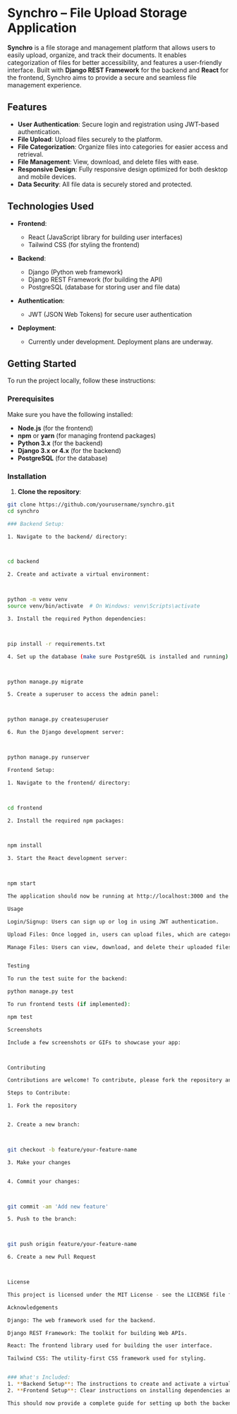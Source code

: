 # Synchro – File Upload Storage Application

**Synchro** is a file storage and management platform that allows users to easily upload, organize, and track their documents. It enables categorization of files for better accessibility, and features a user-friendly interface. Built with **Django REST Framework** for the backend and **React** for the frontend, Synchro aims to provide a secure and seamless file management experience.

## Features

- **User Authentication**: Secure login and registration using JWT-based authentication.
- **File Upload**: Upload files securely to the platform.
- **File Categorization**: Organize files into categories for easier access and retrieval.
- **File Management**: View, download, and delete files with ease.
- **Responsive Design**: Fully responsive design optimized for both desktop and mobile devices.
- **Data Security**: All file data is securely stored and protected.

## Technologies Used

- **Frontend**:
  - React (JavaScript library for building user interfaces)
  - Tailwind CSS (for styling the frontend)

- **Backend**:
  - Django (Python web framework)
  - Django REST Framework (for building the API)
  - PostgreSQL (database for storing user and file data)

- **Authentication**:
  - JWT (JSON Web Tokens) for secure user authentication

- **Deployment**:
  - Currently under development. Deployment plans are underway.

## Getting Started

To run the project locally, follow these instructions:

### Prerequisites

Make sure you have the following installed:

- **Node.js** (for the frontend)
- **npm** or **yarn** (for managing frontend packages)
- **Python 3.x** (for the backend)
- **Django 3.x or 4.x** (for the backend)
- **PostgreSQL** (for the database)

### Installation

1. **Clone the repository**:

```bash
git clone https://github.com/yourusername/synchro.git
cd synchro

### Backend Setup:

1. Navigate to the backend/ directory:



cd backend

2. Create and activate a virtual environment:



python -m venv venv
source venv/bin/activate  # On Windows: venv\Scripts\activate

3. Install the required Python dependencies:



pip install -r requirements.txt

4. Set up the database (make sure PostgreSQL is installed and running):



python manage.py migrate

5. Create a superuser to access the admin panel:



python manage.py createsuperuser

6. Run the Django development server:



python manage.py runserver

Frontend Setup:

1. Navigate to the frontend/ directory:



cd frontend

2. Install the required npm packages:



npm install

3. Start the React development server:



npm start

The application should now be running at http://localhost:3000 and the API at http://localhost:8000.

Usage

Login/Signup: Users can sign up or log in using JWT authentication.

Upload Files: Once logged in, users can upload files, which are categorized based on their selection.

Manage Files: Users can view, download, and delete their uploaded files.


Testing

To run the test suite for the backend:

python manage.py test

To run frontend tests (if implemented):

npm test

Screenshots

Include a few screenshots or GIFs to showcase your app:



Contributing

Contributions are welcome! To contribute, please fork the repository and create a pull request. Ensure your code follows the existing code style and that you have tested your changes before submitting.

Steps to Contribute:

1. Fork the repository


2. Create a new branch:



git checkout -b feature/your-feature-name

3. Make your changes


4. Commit your changes:



git commit -am 'Add new feature'

5. Push to the branch:



git push origin feature/your-feature-name

6. Create a new Pull Request



License

This project is licensed under the MIT License - see the LICENSE file for details.

Acknowledgements

Django: The web framework used for the backend.

Django REST Framework: The toolkit for building Web APIs.

React: The frontend library used for building the user interface.

Tailwind CSS: The utility-first CSS framework used for styling.


### What's Included:
1. **Backend Setup**: The instructions to create and activate a virtual environment, install dependencies, set up the database, create a superuser, and run the Django server.
2. **Frontend Setup**: Clear instructions on installing dependencies and starting the React development server.

This should now provide a complete guide for setting up both the backend and frontend environments for the project.

